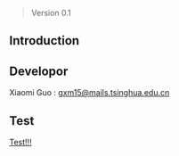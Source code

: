 > Version 0.1

## Introduction

## Developor
Xiaomi Guo
: <gxm15@mails.tsinghua.edu.cn>

## Test
[Test!!!](/test/)
